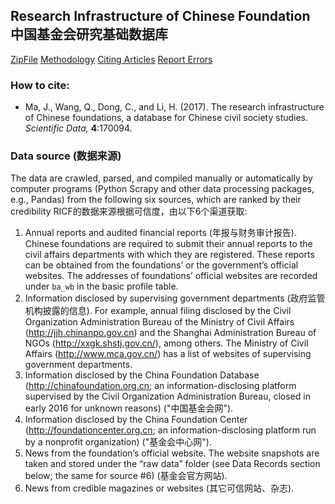 ## Research Infrastructure of Chinese Foundation 中国基金会研究基础数据库

[ZipFile](https://github.com/ma47/RICF/releases)	[Methodology](https://www.nature.com/articles/sdata201794)	[Citing Articles](https://scholar.google.com/scholar?oi=bibs&hl=en&cites=13403989527123536875,13309350827279654854)	[Report Errors](https://jinshuju.net/f/JRisXg)

### How to cite:
- Ma, J., Wang, Q., Dong, C., and Li, H. (2017). The research infrastructure of Chinese foundations, a database for Chinese civil society studies. _Scientific Data,_ __4__:170094.

### Data source (数据来源)

The data are crawled, parsed, and compiled manually or automatically by computer programs (Python Scrapy and other data processing packages, e.g., Pandas) from the following six sources, which are ranked by their credibility RICF的数据来源根据可信度，由以下6个渠道获取:

1. Annual reports and audited financial reports (年报与财务审计报告). Chinese foundations are required to submit their annual reports to the civil affairs departments with which they are registered. These reports can be obtained from the foundations’ or the government’s official websites. The addresses of foundations’ official websites are recorded under `ba_wb` in the basic profile table.
2. Information disclosed by supervising government departments (政府监管机构披露的信息). For example, annual filing disclosed by the Civil Organization Administration Bureau of the Ministry of Civil Affairs (http://jjh.chinanpo.gov.cn) and the Shanghai Administration Bureau of NGOs (http://xxgk.shstj.gov.cn/), among others. The Ministry of Civil Affairs (http://www.mca.gov.cn/) has a list of websites of supervising government departments.
3. Information disclosed by the China Foundation Database (http://chinafoundation.org.cn; an information-disclosing platform supervised by the Civil Organization Administration Bureau, closed in early 2016 for unknown reasons) ("中国基金会网").
4. Information disclosed by the China Foundation Center (http://foundationcenter.org.cn; an information-disclosing platform run by a nonprofit organization) ("基金会中心网").
5. News from the foundation’s official website. The website snapshots are taken and stored under the “raw data” folder (see Data Records section below; the same for source #6) (基金会官方网站).
6. News from credible magazines or websites (其它可信网站、杂志).
